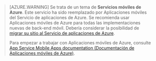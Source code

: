 
>[AZURE.WARNING] Se trata de un tema de **Servicios móviles de Azure**.  Este servicio ha sido reemplazado por Aplicaciones móviles del Servicio de aplicaciones de Azure.  Se recomienda usar Aplicaciones móviles de
> Azure para todas las implementaciones nuevas de back-end móvil. Debería considerar la posibilidad de [migrar su sitio al Servicio de aplicaciones de Azure](../articles/app-service-mobile/app-service-mobile-migrating-from-mobile-services.md).
>
> Para empezar a trabajar con Aplicaciones móviles de Azure, consulte [App Service Mobile Apps documentation (Documentación de Aplicaciones móviles de Azure)](/documentation/learning-paths/appservice-mobileapps/).

<!----HONumber=AcomDC_0309_2016-->
